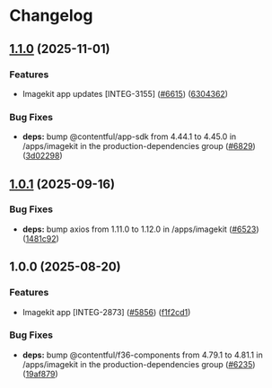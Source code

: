# Changelog

## [1.1.0](https://github.com/contentful/marketplace-partner-apps/compare/imagekit-contentful-v1.0.1...imagekit-contentful-v1.1.0) (2025-11-01)


### Features

* Imagekit app updates [INTEG-3155] ([#6615](https://github.com/contentful/marketplace-partner-apps/issues/6615)) ([6304362](https://github.com/contentful/marketplace-partner-apps/commit/63043622b625cfbfd58de13b8625b14e9075b17a))


### Bug Fixes

* **deps:** bump @contentful/app-sdk from 4.44.1 to 4.45.0 in /apps/imagekit in the production-dependencies group ([#6829](https://github.com/contentful/marketplace-partner-apps/issues/6829)) ([3d02298](https://github.com/contentful/marketplace-partner-apps/commit/3d0229840d686d513f985a30196c76583a6010b9))

## [1.0.1](https://github.com/contentful/marketplace-partner-apps/compare/imagekit-contentful-v1.0.0...imagekit-contentful-v1.0.1) (2025-09-16)


### Bug Fixes

* **deps:** bump axios from 1.11.0 to 1.12.0 in /apps/imagekit ([#6523](https://github.com/contentful/marketplace-partner-apps/issues/6523)) ([1481c92](https://github.com/contentful/marketplace-partner-apps/commit/1481c92e67761fa7427c6b5003899b51173713e9))

## 1.0.0 (2025-08-20)


### Features

* Imagekit app [INTEG-2873] ([#5856](https://github.com/contentful/marketplace-partner-apps/issues/5856)) ([f1f2cd1](https://github.com/contentful/marketplace-partner-apps/commit/f1f2cd1a71ba65df5c3d355fb2a47f3eca18f16f))


### Bug Fixes

* **deps:** bump @contentful/f36-components from 4.79.1 to 4.81.1 in /apps/imagekit in the production-dependencies group ([#6235](https://github.com/contentful/marketplace-partner-apps/issues/6235)) ([19af879](https://github.com/contentful/marketplace-partner-apps/commit/19af879dfc19e6b54a47c2c3ae6e0eb3c2538f1b))
